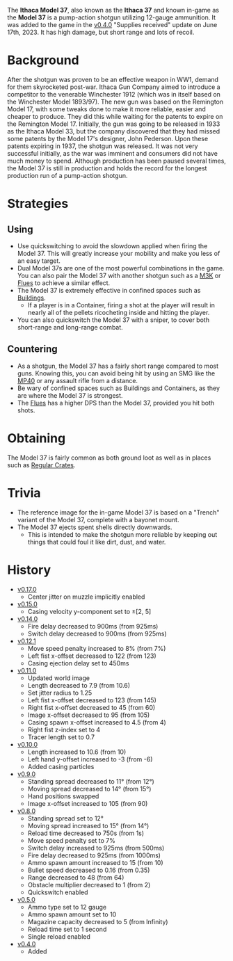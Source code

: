 The **Ithaca Model 37**, also known as the **Ithaca 37** and known in-game as the **Model 37** is a pump-action shotgun utilizing 12-gauge ammunition. It was added to the game in the [v0.4.0](https://github.com/HasangerGames/suroi/releases/tag/v0.4.0) "Supplies received" update on June 17th, 2023. It has high damage, but short range and lots of recoil.

# Background

After the shotgun was proven to be an effective weapon in WW1, demand for them skyrocketed post-war. Ithaca Gun Company aimed to introduce a competitor to the venerable Winchester 1912 (which was in itself based on the Winchester Model 1893/97). The new gun was based on the Remington Model 17, with some tweaks done to make it more reliable, easier and cheaper to produce. They did this while waiting for the patents to expire on the Remington Model 17. Initially, the gun was going to be released in 1933 as the Ithaca Model 33, but the company discovered that they had missed some patents by the Model 17's designer, John Pederson. Upon these patents expiring in 1937, the shotgun was released. It was not very successful initially, as the war was imminent and consumers did not have much money to spend. Although production has been paused several times, the Model 37 is still in production and holds the record for the longest production run of a pump-action shotgun.

# Strategies

## Using

- Use quickswitching to avoid the slowdown applied when firing the Model 37. This will greatly increase your mobility and make you less of an easy target.
- Dual Model 37s are one of the most powerful combinations in the game. You can also pair the Model 37 with another shotgun such as a [M3K](/weapons/guns/m3k) or [Flues](/weapons/guns/flues) to achieve a similar effect.
- The Model 37 is extremely effective in confined spaces such as [Buildings](/obstacles/buildings).
  - If a player is in a Container, firing a shot at the player will result in nearly all of the pellets ricocheting inside and hitting the player.
- You can also quickswitch the Model 37 with a sniper, to cover both short-range and long-range combat.

## Countering

- As a shotgun, the Model 37 has a fairly short range compared to most guns. Knowing this, you can avoid being hit by using an SMG like the [MP40](/weapons/guns/mp40) or any assault rifle from a distance.
- Be wary of confined spaces such as Buildings and Containers, as they are where the Model 37 is strongest.
- The [Flues](/weapons/guns/flues) has a higher DPS than the Model 37, provided you hit both shots.

# Obtaining

The Model 37 is fairly common as both ground loot as well as in places such as [Regular Crates](/obstacles/regular_crate).

# Trivia

- The reference image for the in-game Model 37 is based on a "Trench" variant of the Model 37, complete with a bayonet mount.
- The Model 37 ejects spent shells directly downwards.
  - This is intended to make the shotgun more reliable by keeping out things that could foul it like dirt, dust, and water.

# History

- [v0.17.0](https://github.com/HasangerGames/suroi/releases/tag/v0.17.0)
  - Center jitter on muzzle implicitly enabled
- [v0.15.0](https://github.com/HasangerGames/suroi/releases/tag/v0.15.0)
  - Casing velocity y-component set to ±[2, 5]
- [v0.14.0](https://github.com/HasangerGames/suroi/releases/tag/v0.14.0)
  - Fire delay decreased to 900ms (from 925ms)
  - Switch delay decreased to 900ms (from 925ms)
- [v0.12.1](https://github.com/HasangerGames/suroi/releases/tag/v0.12.1)
  - Move speed penalty increased to 8% (from 7%)
  - Left fist x-offset decreased to 122 (from 123)
  - Casing ejection delay set to 450ms
- [v0.11.0](https://github.com/HasangerGames/suroi/releases/tag/v0.11.0)
  - Updated world image
  - Length decreased to 7.9 (from 10.6)
  - Set jitter radius to 1.25
  - Left fist x-offset decreased to 123 (from 145)
  - Right fist x-offset decreased to 45 (from 60)
  - Image x-offset decreased to 95 (from 105)
  - Casing spawn x-offset increased to 4.5 (from 4)
  - Right fist z-index set to 4
  - Tracer length set to 0.7
- [v0.10.0](https://github.com/HasangerGames/suroi/releases/tag/v0.10.0)
  - Length increased to 10.6 (from 10)
  - Left hand y-offset increased to -3 (from -6)
  - Added casing particles
- [v0.9.0](https://github.com/HasangerGames/suroi/releases/tag/v0.9.0)
  - Standing spread decreased to 11° (from 12°)
  - Moving spread decreased to 14° (from 15°)
  - Hand positions swapped
  - Image x-offset increased to 105 (from 90)
- [v0.8.0](https://github.com/HasangerGames/suroi/releases/tag/v0.8.0)
  - Standing spread set to 12°
  - Moving spread increased to 15° (from 14°)
  - Reload time decreased to 750s (from 1s)
  - Move speed penalty set to 7%
  - Switch delay increased to 925ms (from 500ms)
  - Fire delay decreased to 925ms (from 1000ms)
  - Ammo spawn amount increased to 15 (from 10)
  - Bullet speed decreased to 0.16 (from 0.35)
  - Range decreased to 48 (from 64)
  - Obstacle multiplier decreased to 1 (from 2)
  - Quickswitch enabled
- [v0.5.0](https://github.com/HasangerGames/suroi/releases/tag/v0.5.0)
  - Ammo type set to 12 gauge
  - Ammo spawn amount set to 10
  - Magazine capacity decreased to 5 (from Infinity)
  - Reload time set to 1 second
  - Single reload enabled
- [v0.4.0](https://github.com/HasangerGames/suroi/releases/tag/v0.4.0)
  - Added
